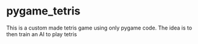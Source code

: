 # pygame_tetris
This is a custom made tetris game using only pygame code. The idea is to then train an AI to play tetris
